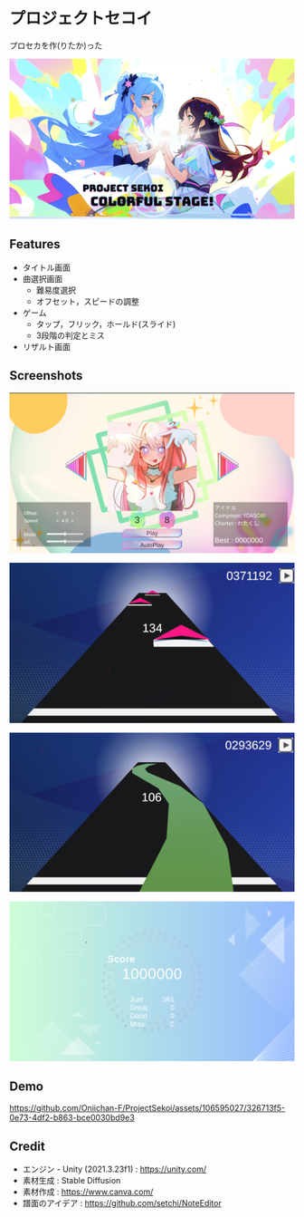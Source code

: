 # プロジェクトセコイ
プロセカを作(りたか)った

![thumbnail](screenshot_title.png)

## Features
- タイトル画面
- 曲選択画面
  - 難易度選択
  - オフセット，スピードの調整
- ゲーム
  - タップ，フリック，ホールド(スライド)
  - 3段階の判定とミス
- リザルト画面

## Screenshots
![select](screenshot_select.png)

![game0](screenshot_game0.png)

![game1](screenshot_game1.png)

![result](screenshot_result.png)

## Demo
https://github.com/Oniichan-F/ProjectSekoi/assets/106595027/326713f5-0e73-4df2-b863-bce0030bd9e3


## Credit
- エンジン - Unity (2021.3.23f1) : https://unity.com/
- 素材生成 : Stable Diffusion
- 素材作成 : https://www.canva.com/
- 譜面のアイデア : https://github.com/setchi/NoteEditor
